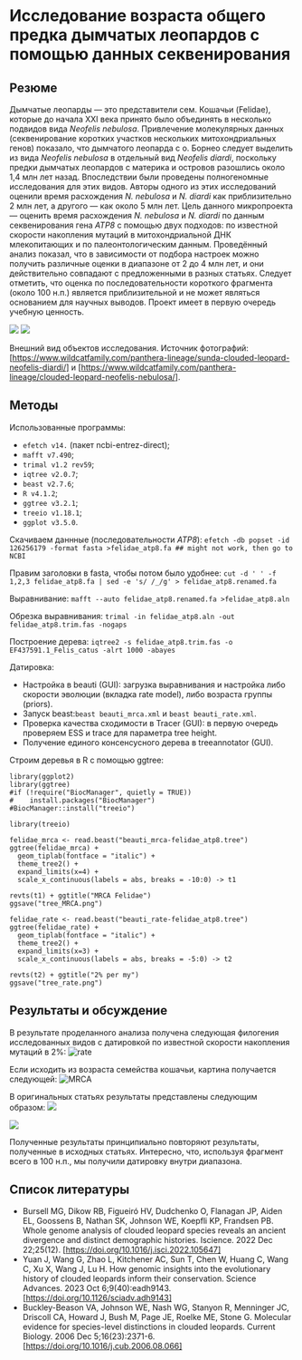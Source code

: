 # Исследование возраста общего предка дымчатых леопардов с помощью данных секвенирования

## Резюме

Дымчатые леопарды — это представители сем. Кошачьи (Felidae), которые до начала XXI века принято было объединять в несколько подвидов вида _Neofelis nebulosa_. Привлечение молекулярных данных (секвенирование коротких участков нескольких митохондриальных генов) показало, что дымчатого леопарда с о. Борнео следует выделить из вида _Neofelis nebulosa_ в отдельный вид _Neofelis diardi_, поскольку предки дымчатых леопардов с материка и островов разошлись около 1,4 млн лет назад. Впоследствии были проведены полногеномные исследования для этих видов. Авторы одного из этих исследований оценили время расхождения _N. nebulosa_ и _N. diardi_ как приблизительно 2 млн лет, а другого — как около 5 млн лет.
Цель данного микропроекта — оценить время расхождения _N. nebulosa_ и _N. diardi_ по данным секвенирования гена _ATP8_ с помощью двух подходов: по известной скорости накопления мутаций в митохондриальной ДНК млекопитающих и по палеонтологическим данным.
Проведённый анализ показал, что в зависимости от подбора настроек можно получить различные оценки в диапазоне от 2 до 4 млн лет, и они действительно совпадают с предложенными в разных статьях.
Следует отметить, что оценка по последовательности короткого фрагмента (около 100 н.п.) является приблизительной и не может являться основанием для научных выводов. Проект имеет в первую очередь учебную ценность.

![](Neofelis_diardi.jpg)
![](Neofelis_nebulosa.jpg)

Внешний вид объектов исследования. Источник фотографий: [https://www.wildcatfamily.com/panthera-lineage/sunda-clouded-leopard-neofelis-diardi/] и [https://www.wildcatfamily.com/panthera-lineage/clouded-leopard-neofelis-nebulosa/].

## Методы

Использованные программы: 
  * `efetch v14.` (пакет ncbi-entrez-direct);
  * `mafft v7.490`;
  * `trimal v1.2 rev59`;
  * `iqtree v2.0.7`;
  * `beast v2.7.6`;
  * `R v4.1.2`;
  * `ggtree v3.2.1`;
  * `treeio v1.18.1`;
  * `ggplot v3.5.0`.

Скачиваем даннные (последовательности _ATP8_):
`efetch -db popset -id 126256179 -format fasta >felidae_atp8.fa ## might not work, then go to NCBI`

Правим заголовки в fasta, чтобы потом было удобнее:
`cut -d ' ' -f 1,2,3 felidae_atp8.fa | sed -e 's/ /_/g' > felidae_atp8.renamed.fa`

Выравнивание: 
`mafft --auto felidae_atp8.renamed.fa >felidae_atp8.aln`

Обрезка выравнивания:
`trimal -in felidae_atp8.aln -out felidae_atp8.trim.fas -nogaps`

Построение дерева:
`iqtree2 -s felidae_atp8.trim.fas -o EF437591.1_Felis_catus -alrt 1000 -abayes`

Датировка:
- Настройка в beauti (GUI): загрузка выравнивания и настройка либо скорости эволюции (вкладка rate model), либо возраста группы (priors).
- Запуск beast:`beast beauti_mrca.xml` и `beast beauti_rate.xml`.
- Проверка качества сходимости в Tracer ­(GUI): в первую очередь проверяем ESS и trace для параметра tree height.
- Получение единого консенсусного дерева в treeannotator (GUI).

Строим деревья в R с помощью ggtree:
```{r}
library(ggplot2)
library(ggtree)
#if (!require("BiocManager", quietly = TRUE))
#    install.packages("BiocManager")
#BiocManager::install("treeio")

library(treeio)

felidae_mrca <- read.beast("beauti_mrca-felidae_atp8.tree")
ggtree(felidae_mrca) + 
  geom_tiplab(fontface = "italic") + 
  theme_tree2() + 
  expand_limits(x=4) +
  scale_x_continuous(labels = abs, breaks = -10:0) -> t1

revts(t1) + ggtitle("MRCA Felidae")
ggsave("tree_MRCA.png")

felidae_rate <- read.beast("beauti_rate-felidae_atp8.tree")
ggtree(felidae_rate) + 
  geom_tiplab(fontface = "italic") + 
  theme_tree2() + 
  expand_limits(x=3) +
  scale_x_continuous(labels = abs, breaks = -5:0) -> t2

revts(t2) + ggtitle("2% per my")
ggsave("tree_rate.png")
```

## Результаты и обсуждение

В результате проделанного анализа получена следующая филогения исследованных видов с датировкой по известной скорости накопления мутаций в 2%: 
![rate](tree_rate.png)

Если исходить из возраста семейства кошачьи, картина получается следующей:
![MRCA](tree_MRCA.png)


В оригинальных статьях результаты представлены следующим образом:
![](Bursell2022.jpg)

![](Yuan2023_cropped.jpg)

Полученные результаты принципиально повторяют результаты, полученные в исходных статьях. Интересно, что, используя фрагмент всего в 100 н.п., мы получили датировку внутри диапазона.

## Список литературы

  - Bursell MG, Dikow RB, Figueiró HV, Dudchenko O, Flanagan JP, Aiden EL, Goossens B, Nathan SK, Johnson WE, Koepfli KP, Frandsen PB. Whole genome analysis of clouded leopard species reveals an ancient divergence and distinct demographic histories. Iscience. 2022 Dec 22;25(12). [https://doi.org/10.1016/j.isci.2022.105647]
  - Yuan J, Wang G, Zhao L, Kitchener AC, Sun T, Chen W, Huang C, Wang C, Xu X, Wang J, Lu H. How genomic insights into the evolutionary history of clouded leopards inform their conservation. Science Advances. 2023 Oct 6;9(40):eadh9143. [https://doi.org/10.1126/sciadv.adh9143]
  - Buckley-Beason VA, Johnson WE, Nash WG, Stanyon R, Menninger JC, Driscoll CA, Howard J, Bush M, Page JE, Roelke ME, Stone G. Molecular evidence for species-level distinctions in clouded leopards. Current Biology. 2006 Dec 5;16(23):2371-6. [https://doi.org/10.1016/j.cub.2006.08.066]

